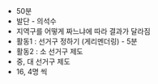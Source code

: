 * 50분
* 발단 - 의석수
* 지역구를 어떻게 짜느냐에 따라 결과가 달라짐
* 활동1 : 선거구 정하기 (게리멘더링) - 5분
* 활동2 : 소 선거구 제도
* 중, 대 선거구 제도
* 16, 4명 씩
